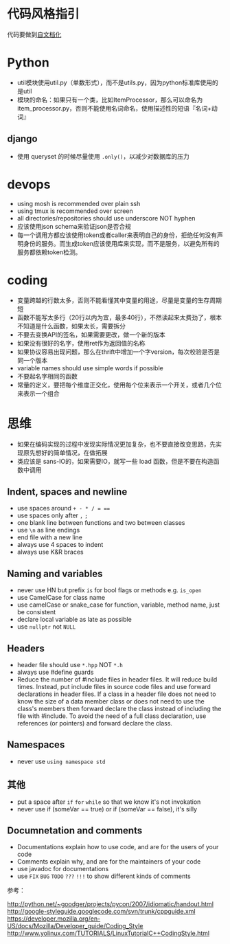 # 代码风格指引


<!--
ID: 2ef13a50-4bef-499c-b1f3-bf51b98347d5
Status: publish
Date: 2017-08-05T03:29:00
Modified: 2020-05-16T11:47:42
wp_id: 329
-->


代码要做到[自文档化](http://jixianqianduan.com/article-translation/2016/06/22/ways-to-write-self-documenting-js.html)

# Python

* util模块使用util.py（单数形式），而不是utils.py，因为python标准库使用的是util
* 模块的命名：如果只有一个类，比如ItemProcessor，那么可以命名为item_processor.py，否则不能使用名词命名，使用描述性的短语『名词+动词』

## django

* 使用 queryset 的时候尽量使用 `.only()`，以减少对数据库的压力

# devops

* using mosh is recommended over plain ssh
* using tmux is recommended over screen
* all directories/repositories should use underscore NOT hyphen
* 应该使用json schema来验证json是否合规
* 每一个调用方都应该使用token或者caller来表明自己的身份，拒绝任何没有声明身份的服务。而生成token应该使用库来实现，而不是服务，以避免所有的服务都依赖token检测。

# coding

* 变量跨越的行数太多，否则不能看懂其中变量的用途，尽量是变量的生存周期短
* 函数不能写太多行（20行以内为宜，最多40行），不然读起来太费劲了，根本不知道是什么函数，如果太长，需要拆分
* 不要去变换API的签名，如果需要更改，做一个新的版本
* 如果没有很好的名字，使用ret作为返回值的名称
* 如果协议容易出现问题，那么在thrift中增加一个字version，每次校验是否是同一个版本
* variable names should use simple words if possible
* 不要起名字相同的函数
* 常量的定义，要把每个维度正交化，使用每个位来表示一个开关，或者几个位来表示一个组合


# 思维

* 如果在编码实现的过程中发现实际情况更加复杂，也不要直接改变思路，先实现原先想好的简单情况，在做拓展
* 类应该是 sans-IO的，如果需要IO，就写一些 load 函数，但是不要在构造函数中调用



Indent, spaces and newline
------

* use spaces around `+ - * / = ==`
* use spaces only after `,` `;`
* one blank line between functions and two between classes
* use `\n` as line endings
* end file with a new line
* always use 4 spaces to indent
* always use K&R braces

Naming and variables
------

* never use HN but prefix `is` for bool flags or methods e.g. `is_open`
* use CamelCase for class name
* use camelCase or snake_case for function, variable, method name, just be consistent
* declare local variable as late as possible
* use `nullptr` not `NULL`

Headers
------

* header file should use `*.hpp` NOT `*.h`
* always use #define guards 
* Reduce the number of #include files in header files. It will reduce build times. Instead, put include files in source code files and use forward declarations in header files. If a class in a header file does not need to know the size of a data member class or does not need to use the class's members then forward declare the class instead of including the file with #include. To avoid the need of a full class declaration, use references (or pointers) and forward declare the class. 

Namespaces
------

* never use `using namespace std`

其他
------

* put a space after `if` `for` `while` so that we know it's not invokation
* never use if (someVar == true) or if (someVar == false), it's silly

Documnetation and comments
------

* Documentations explain how to use code, and are for the users of your code
* Comments explain why, and are for the maintainers of your code
* use javadoc for documentations
* use `FIX` `BUG` `TODO` `???` `!!!` to show different kinds of comments


参考：

http://python.net/~goodger/projects/pycon/2007/idiomatic/handout.html
http://google-styleguide.googlecode.com/svn/trunk/cppguide.xml
https://developer.mozilla.org/en-US/docs/Mozilla/Developer_guide/Coding_Style
http://www.yolinux.com/TUTORIALS/LinuxTutorialC++CodingStyle.html
